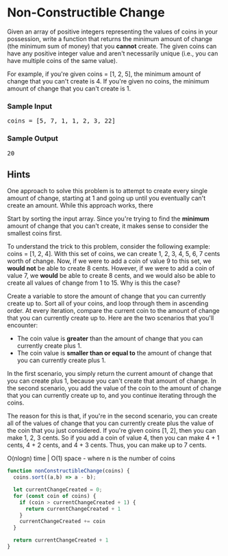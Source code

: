 # Non-Constructible Change

<div class="html">
<p>
  Given an array of positive integers representing the values of coins in your
  possession, write a function that returns the minimum amount of change (the
  minimum sum of money) that you <b>cannot</b> create. The given coins can have
  any positive integer value and aren't necessarily unique (i.e., you can have
  multiple coins of the same value).
</p>
<p>
  For example, if you're given <span>coins = [1, 2, 5]</span>, the minimum
  amount of change that you can't create is <span>4</span>. If you're given no
  coins, the minimum amount of change that you can't create is <span>1</span>.
</p>
<h3>Sample Input</h3>
<pre><span class="CodeEditor-promptParameter">coins</span> = [5, 7, 1, 1, 2, 3, 22]
</pre>
<h3>Sample Output</h3>
<pre>20
</pre>
</div>

<h2>Hints</h2>

  One approach to solve this problem is to attempt to create every single amount
  of change, starting at 1 and going up until you eventually can't create an
  amount. While this approach works, there 

<p>
  Start by sorting the input array. Since you're trying to find the
  <b>minimum</b> amount of change that you can't create, it makes sense to
  consider the smallest coins first.
</p>
<p>
  To understand the trick to this problem, consider the following example:
  <span>coins = [1, 2, 4]</span>. With this set of coins, we can create
  <span>1, 2, 3, 4, 5, 6, 7</span> cents worth of change. Now, if we were to add
  a coin of value <span>9</span> to this set, we <b>would not</b> be able to
  create <span>8</span> cents. However, if we were to add a coin of value
  <span>7</span>, we <b>would</b> be able to create <span>8</span> cents, and we
  would also be able to create all values of change from <span>1</span> to
  <span>15</span>. Why is this the case?
</p>
<div class="U1quNvMraAr3Hbq2JfVQ">
<p>
  Create a variable to store the amount of change that you can currently create
  up to. Sort all of your coins, and loop through them in ascending order. At
  every iteration, compare the current coin to the amount of change that you can
  currently create up to. Here are the two scenarios that you'll encounter:
</p>
<ul>
  <li>
    The coin value is <b>greater</b> than the amount of change that you can
    currently create plus 1.
  </li>
  <li>
    The coin value is <b>smaller than or equal to</b> the amount of change that
    you can currently create plus 1.
  </li>
</ul>
<p>
  In the first scenario, you simply return the current amount of change that you
  can create plus 1, because you can't create that amount of change. In the
  second scenario, you add the value of the coin to the amount of change that
  you can currently create up to, and you continue iterating through the coins.
</p>
<p>
  The reason for this is that, if you're in the second scenario, you can create
  all of the values of change that you can currently create plus the value of
  the coin that you just considered. If you're given coins <span>[1, 2]</span>,
  then you can make <span>1, 2, 3</span> cents. So if you add a coin of value
  <span>4</span>, then you can make <span>4 + 1</span> cents,
  <span>4 + 2</span> cents, and <span>4 + 3</span> cents. Thus, you can make up
  to <span>7</span> cents.
</p></div>

O(nlogn) time | O(1) space - where n is the number of coins

```javascript
function nonConstructibleChange(coins) {
  coins.sort((a,b) => a - b);

  let currentChangeCreated = 0;
  for (const coin of coins) {
    if (coin > currentChangeCreated + 1) {
      return currentChangeCreated + 1
    }
    currentChangeCreated += coin
  }

  return currentChangeCreated + 1
}

```